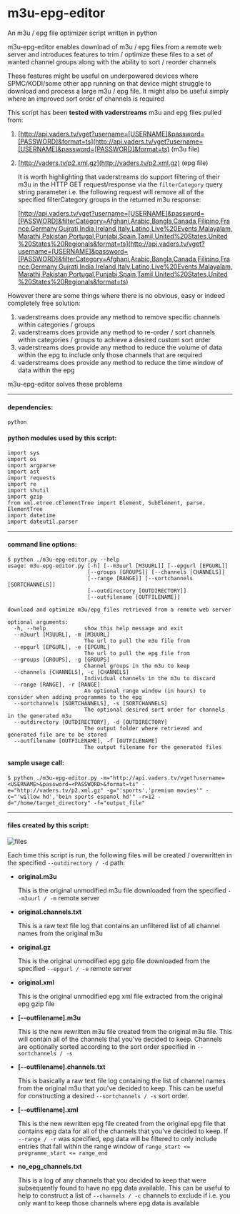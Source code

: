 # m3u-epg-editor
An m3u / epg file optimizer script written in python

m3u-epg-editor enables download of m3u / epg files from a remote web server and introduces features to trim / optimize
these files to a set of wanted channel groups along with the ability to sort / reorder channels

These features might be useful on underpowered devices where SPMC/KODI/some other app running on that device might struggle
to download and process a large m3u / epg file. It might also be useful simply where an improved sort order of channels is required

This script has been **tested with vaderstreams** m3u and epg files pulled from:

1. [http://api.vaders.tv/vget?username=[USERNAME]&password=[PASSWORD]&format=ts](http://api.vaders.tv/vget?username=[USERNAME]&password=[PASSWORD]&format=ts) (m3u file)
2. [http://vaders.tv/p2.xml.gz](http://vaders.tv/p2.xml.gz) (epg file)

   It is worth highlighting that vaderstreams do support filtering of their m3u in the HTTP GET request/response via the `filterCategory` query string parameter i.e. the following request will remove all of the specified filterCategory groups in the returned m3u response:

   [http://api.vaders.tv/vget?username=[USERNAME]&password=[PASSWORD]&filterCategory=Afghani,Arabic,Bangla,Canada,Filipino,France,Germany,Gujrati,India,Ireland,Italy,Latino,Live%20Events,Malayalam,Marathi,Pakistan,Portugal,Punjabi,Spain,Tamil,United%20States,United%20States%20Regionals&format=ts](http://api.vaders.tv/vget?username=[USERNAME]&password=[PASSWORD]&filterCategory=Afghani,Arabic,Bangla,Canada,Filipino,France,Germany,Gujrati,India,Ireland,Italy,Latino,Live%20Events,Malayalam,Marathi,Pakistan,Portugal,Punjabi,Spain,Tamil,United%20States,United%20States%20Regionals&format=ts)

However there are some things where there is no obvious, easy or indeed completely free solution:

1. vaderstreams does provide any method to remove specific channels within categories / groups
2. vaderstreams does provide any method to re-order / sort channels within categories / groups to achieve a desired custom sort order
3. vaderstreams does provide any method to reduce the volume of data within the epg to include only those channels that are required
4. vaderstreams does provide any method to reduce the time window of data within the epg

m3u-epg-editor solves these problems

***

#### dependencies:
`python`

#### python modules used by this script:
```
import sys
import os
import argparse
import ast
import requests
import re
import shutil
import gzip
from xml.etree.cElementTree import Element, SubElement, parse, ElementTree
import datetime
import dateutil.parser
```

***

#### command line options:
```
$ python ./m3u-epg-editor.py --help
usage: m3u-epg-editor.py [-h] [--m3uurl [M3UURL]] [--epgurl [EPGURL]]
                         [--groups [GROUPS]] [--channels [CHANNELS]]
                         [--range [RANGE]] [--sortchannels [SORTCHANNELS]]
                         [--outdirectory [OUTDIRECTORY]]
                         [--outfilename [OUTFILENAME]]

download and optimize m3u/epg files retrieved from a remote web server

optional arguments:
  -h, --help            show this help message and exit
  --m3uurl [M3UURL], -m [M3UURL]
                        The url to pull the m3u file from
  --epgurl [EPGURL], -e [EPGURL]
                        The url to pull the epg file from
  --groups [GROUPS], -g [GROUPS]
                        Channel groups in the m3u to keep
  --channels [CHANNELS], -c [CHANNELS]
                        Individual channels in the m3u to discard
  --range [RANGE], -r [RANGE]
                        An optional range window (in hours) to consider when adding programmes to the epg
  --sortchannels [SORTCHANNELS], -s [SORTCHANNELS]
                        The optional desired sort order for channels in the generated m3u
  --outdirectory [OUTDIRECTORY], -d [OUTDIRECTORY]
                        The output folder where retrieved and generated file are to be stored
  --outfilename [OUTFILENAME], -f [OUTFILENAME]
                        The output filename for the generated files
```

#### sample usage call:
```
$ python ./m3u-epg-editor.py -m="http://api.vaders.tv/vget?username=<USERNAME>&password=<PASSWORD>&format=ts" -e="http://vaders.tv/p2.xml.gz" -g="'sports','premium movies'" -c="'willow hd','bein sports espanol hd'" -r=12 -d="/home/target_directory" -f="output_file"
```

***

#### files created by this script:

![files](https://github.com/jjssoftware/m3u-epg-editor/blob/master/screenshots/files-screenshot-2018-01-23-21.57.28.png)

Each time this script is run, the following files will be created / overwritten in the specified `--outdirectory / -d` path:

* **original.m3u**

   This is the original unmodified m3u file downloaded from the specified `--m3uurl / -m` remote server
   
* **original.channels.txt**

   This is a raw text file log that contains an unfiltered list of all channel names from the original m3u
   
* **original.gz**

   This is the original unmodified epg gzip file downloaded from the specified `--epgurl / -e` remote server
   
* **original.xml**

   This is the original unmodified epg xml file extracted from the original epg gzip file 
   
* **[--outfilename].m3u**

   This is the new rewritten m3u file created from the original m3u file. This will contain all of the channels that you've decided to keep. Channels are optionally sorted according to the sort order specified in `--sortchannels / -s`
   
* **[--outfilename].channels.txt**

   This is basically a raw text file log containing the list of channel names from the original m3u that you've decided to keep. This can be useful for constructing a desired `--sortchannels / -s` sort order.
   
* **[--outfilename].xml**

   This is the new rewritten epg file created from the original epg file that contains epg data for all of the channels that you've decided to keep. If `--range / -r` was specified, epg data will be filtered to only include entries that fall within the range window of `range_start <= programme_start <= range_end`
   
* **no_epg_channels.txt**

   This is a log of any channels that you decided to keep that were subsequently found to have no epg data available. This can be useful to help to construct a list of `--channels / -c` channels to exclude if i.e. you only want to keep those channels where epg data is available
